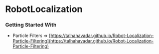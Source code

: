 # RobotLocalization

### Getting Started With
- Particle Filters => [https://talhahavadar.github.io/Robot-Localization-Particle-Filtering](https://talhahavadar.github.io/Robot-Localization-Particle-Filtering)
